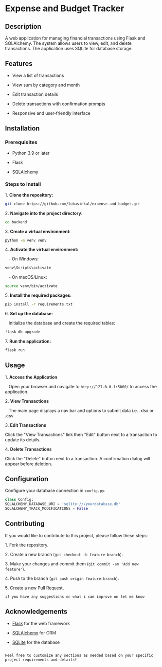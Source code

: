 # Expense and Budget Tracker

## Description

A web application for managing financial transactions using Flask and SQLAlchemy. The system allows users to view, edit, and delete transactions. The application uses SQLite for database storage.

## Features

- View a list of transactions

- View sum by category and month

- Edit transaction details

- Delete transactions with confirmation prompts

- Responsive and user-friendly interface

## Installation

### Prerequisites

- Python 3.9 or later

- Flask

- SQLAlchemy

### Steps to Install

1\. **Clone the repository:**

```bash
git clone https://github.com/lubasinkal/expense-and-budget.git    
```

2\. **Navigate into the project directory:**

```bash
cd backend
```

3\. **Create a virtual environment:**

```bash
python -m venv venv
```

4\. **Activate the virtual environment:**

   - On Windows:

```bash
venv\Scripts\activate
```

   - On macOS/Linux:

```bash
source venv/bin/activate
```

5\. **Install the required packages:**

```bash
pip install -r requirements.txt
```

6\. **Set up the database:**

   Initialize the database and create the required tables:

```bash
flask db upgrade
```

7\. **Run the application:**

```bash
flask run
```

## Usage

1\. **Access the Application**

   Open your browser and navigate to `http://127.0.0.1:5000/` to access the application.

2\. **View Transactions**

   The main page displays a nav bar and options to submit data i.e. .xlsx or .csv

3\. **Edit Transactions**

Click the "View Transactions" link then "Edit" button next to a transaction to update its details.

4\. **Delete Transactions**

Click the "Delete" button next to a transaction. A confirmation dialog will appear before deletion.

## Configuration

Configure your database connection in `config.py`:

```python
class Config:
SQLALCHEMY_DATABASE_URI = 'sqlite:///yourdatabase.db'
SQLALCHEMY_TRACK_MODIFICATIONS = False
```

## Contributing

If you would like to contribute to this project, please follow these steps:

1\. Fork the repository.

2\. Create a new branch (`git checkout -b feature-branch`).

3\. Make your changes and commit them (`git commit -am 'Add new feature'`).

4\. Push to the branch (`git push origin feature-branch`).

5\. Create a new Pull Request.

```
if you have any suggestions on what i can improve on let me know
```

## Acknowledgements

- [Flask](https://flask.palletsprojects.com/) for the web framework

- [SQLAlchemy](https://www.sqlalchemy.org/) for ORM

- [SQLite](https://www.sqlite.org/) for the database

```

Feel free to customize any sections as needed based on your specific project requirements and details!
